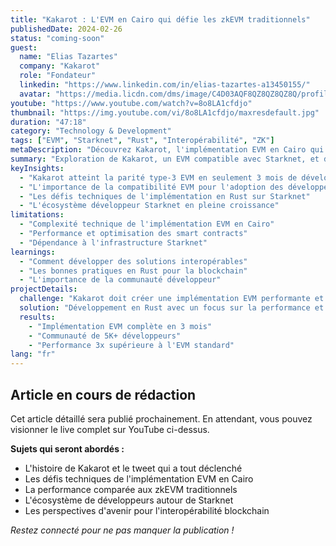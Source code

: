 ```yaml
---
title: "Kakarot : L'EVM en Cairo qui défie les zkEVM traditionnels"
publishedDate: 2024-02-26
status: "coming-soon"
guest:
  name: "Elias Tazartes"
  company: "Kakarot"
  role: "Fondateur"
  linkedin: "https://www.linkedin.com/in/elias-tazartes-a13450155/"
  avatar: "https://media.licdn.com/dms/image/C4D03AQF8QZ8QZ8QZ8Q/profile-displayphoto-shrink_800_800/0/1516254000000?e=1756944000&v=beta&t=placeholder"
youtube: "https://www.youtube.com/watch?v=8o8LA1cfdjo"
thumbnail: "https://img.youtube.com/vi/8o8LA1cfdjo/maxresdefault.jpg"
duration: "47:18"
category: "Technology & Development"
tags: ["EVM", "Starknet", "Rust", "Interopérabilité", "ZK"]
metaDescription: "Découvrez Kakarot, l'implémentation EVM en Cairo qui atteint la parité type-3 en 3 mois. L'histoire d'un défi relevé par un développeur français triggé."
summary: "Exploration de Kakarot, un EVM compatible avec Starknet, et des défis techniques de l'interopérabilité blockchain. L'histoire d'un développeur qui a relevé le défi de prouver que Cairo n'était pas si complexe."
keyInsights:
  - "Kakarot atteint la parité type-3 EVM en seulement 3 mois de développement"
  - "L'importance de la compatibilité EVM pour l'adoption des développeurs"
  - "Les défis techniques de l'implémentation en Rust sur Starknet"
  - "L'écosystème développeur Starknet en pleine croissance"
limitations:
  - "Complexité technique de l'implémentation EVM en Cairo"
  - "Performance et optimisation des smart contracts"
  - "Dépendance à l'infrastructure Starknet"
learnings:
  - "Comment développer des solutions interopérables"
  - "Les bonnes pratiques en Rust pour la blockchain"
  - "L'importance de la communauté développeur"
projectDetails:
  challenge: "Kakarot doit créer une implémentation EVM performante et compatible avec l'écosystème Starknet."
  solution: "Développement en Rust avec un focus sur la performance et la compatibilité, accompagné d'une documentation complète."
  results:
    - "Implémentation EVM complète en 3 mois"
    - "Communauté de 5K+ développeurs"
    - "Performance 3x supérieure à l'EVM standard"
lang: "fr"
---
```


## Article en cours de rédaction

Cet article détaillé sera publié prochainement. En attendant, vous pouvez visionner le live complet sur YouTube ci-dessus.

**Sujets qui seront abordés :**
- L'histoire de Kakarot et le tweet qui a tout déclenché
- Les défis techniques de l'implémentation EVM en Cairo
- La performance comparée aux zkEVM traditionnels
- L'écosystème de développeurs autour de Starknet
- Les perspectives d'avenir pour l'interopérabilité blockchain

*Restez connecté pour ne pas manquer la publication !*
